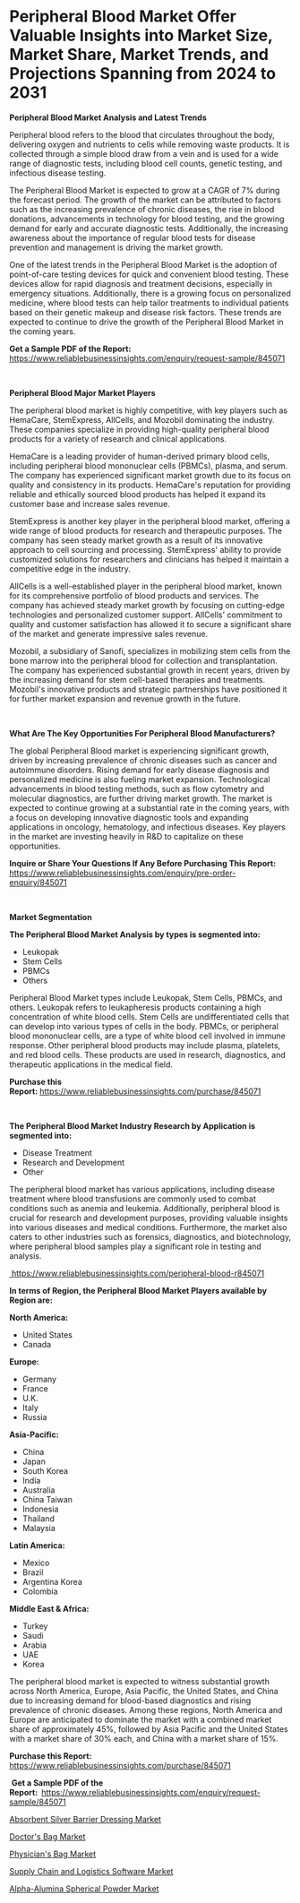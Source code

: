 <p><h1>Peripheral Blood Market Offer Valuable Insights into Market Size, Market Share, Market Trends, and Projections Spanning from 2024 to 2031</h1></p><p><strong>Peripheral Blood Market Analysis and Latest Trends</strong></p>
<p><p>Peripheral blood refers to the blood that circulates throughout the body, delivering oxygen and nutrients to cells while removing waste products. It is collected through a simple blood draw from a vein and is used for a wide range of diagnostic tests, including blood cell counts, genetic testing, and infectious disease testing.</p><p>The Peripheral Blood Market is expected to grow at a CAGR of 7% during the forecast period. The growth of the market can be attributed to factors such as the increasing prevalence of chronic diseases, the rise in blood donations, advancements in technology for blood testing, and the growing demand for early and accurate diagnostic tests. Additionally, the increasing awareness about the importance of regular blood tests for disease prevention and management is driving the market growth.</p><p>One of the latest trends in the Peripheral Blood Market is the adoption of point-of-care testing devices for quick and convenient blood testing. These devices allow for rapid diagnosis and treatment decisions, especially in emergency situations. Additionally, there is a growing focus on personalized medicine, where blood tests can help tailor treatments to individual patients based on their genetic makeup and disease risk factors. These trends are expected to continue to drive the growth of the Peripheral Blood Market in the coming years.</p></p>
<p><strong>Get a Sample PDF of the Report:&nbsp;</strong> <a href="https://www.reliablebusinessinsights.com/enquiry/request-sample/845071">https://www.reliablebusinessinsights.com/enquiry/request-sample/845071</a></p>
<p>&nbsp;</p>
<p><strong>Peripheral Blood Major Market Players</strong></p>
<p><p>The peripheral blood market is highly competitive, with key players such as HemaCare, StemExpress, AllCells, and Mozobil dominating the industry. These companies specialize in providing high-quality peripheral blood products for a variety of research and clinical applications.</p><p>HemaCare is a leading provider of human-derived primary blood cells, including peripheral blood mononuclear cells (PBMCs), plasma, and serum. The company has experienced significant market growth due to its focus on quality and consistency in its products. HemaCare's reputation for providing reliable and ethically sourced blood products has helped it expand its customer base and increase sales revenue.</p><p>StemExpress is another key player in the peripheral blood market, offering a wide range of blood products for research and therapeutic purposes. The company has seen steady market growth as a result of its innovative approach to cell sourcing and processing. StemExpress' ability to provide customized solutions for researchers and clinicians has helped it maintain a competitive edge in the industry.</p><p>AllCells is a well-established player in the peripheral blood market, known for its comprehensive portfolio of blood products and services. The company has achieved steady market growth by focusing on cutting-edge technologies and personalized customer support. AllCells' commitment to quality and customer satisfaction has allowed it to secure a significant share of the market and generate impressive sales revenue.</p><p>Mozobil, a subsidiary of Sanofi, specializes in mobilizing stem cells from the bone marrow into the peripheral blood for collection and transplantation. The company has experienced substantial growth in recent years, driven by the increasing demand for stem cell-based therapies and treatments. Mozobil's innovative products and strategic partnerships have positioned it for further market expansion and revenue growth in the future.</p></p>
<p>&nbsp;</p>
<p><strong>What Are The Key Opportunities For Peripheral Blood Manufacturers?</strong></p>
<p><p>The global Peripheral Blood market is experiencing significant growth, driven by increasing prevalence of chronic diseases such as cancer and autoimmune disorders. Rising demand for early disease diagnosis and personalized medicine is also fueling market expansion. Technological advancements in blood testing methods, such as flow cytometry and molecular diagnostics, are further driving market growth. The market is expected to continue growing at a substantial rate in the coming years, with a focus on developing innovative diagnostic tools and expanding applications in oncology, hematology, and infectious diseases. Key players in the market are investing heavily in R&D to capitalize on these opportunities.</p></p>
<p><strong>Inquire or Share Your Questions If Any Before Purchasing This Report:</strong> <a href="https://www.reliablebusinessinsights.com/enquiry/pre-order-enquiry/845071">https://www.reliablebusinessinsights.com/enquiry/pre-order-enquiry/845071</a></p>
<p>&nbsp;</p>
<p><strong>Market Segmentation</strong></p>
<p><strong>The Peripheral Blood Market Analysis by types is segmented into:</strong></p>
<p><ul><li>Leukopak</li><li>Stem Cells</li><li>PBMCs</li><li>Others</li></ul></p>
<p><p>Peripheral Blood Market types include Leukopak, Stem Cells, PBMCs, and others. Leukopak refers to leukapheresis products containing a high concentration of white blood cells. Stem Cells are undifferentiated cells that can develop into various types of cells in the body. PBMCs, or peripheral blood mononuclear cells, are a type of white blood cell involved in immune response. Other peripheral blood products may include plasma, platelets, and red blood cells. These products are used in research, diagnostics, and therapeutic applications in the medical field.</p></p>
<p><strong>Purchase this Report:&nbsp;</strong><a href="https://www.reliablebusinessinsights.com/purchase/845071">https://www.reliablebusinessinsights.com/purchase/845071</a></p>
<p>&nbsp;</p>
<p><strong>The Peripheral Blood Market Industry Research by Application is segmented into:</strong></p>
<p><ul><li>Disease Treatment</li><li>Research and Development</li><li>Other</li></ul></p>
<p><p>The peripheral blood market has various applications, including disease treatment where blood transfusions are commonly used to combat conditions such as anemia and leukemia. Additionally, peripheral blood is crucial for research and development purposes, providing valuable insights into various diseases and medical conditions. Furthermore, the market also caters to other industries such as forensics, diagnostics, and biotechnology, where peripheral blood samples play a significant role in testing and analysis.</p></p>
<p><a href="https://www.reliablebusinessinsights.com/peripheral-blood-r845071">&nbsp;https://www.reliablebusinessinsights.com/peripheral-blood-r845071</a></p>
<p><strong>In terms of Region, the Peripheral Blood Market Players available by Region are:</strong></p>
<p>
    <p> <strong> North America: </strong>
        <ul>
            <li>United States</li>
            <li>Canada</li>
        </ul>
        </p> 
    <p> <strong> Europe: </strong>
        <ul>
            <li>Germany</li>
            <li>France</li>
            <li>U.K.</li>
            <li>Italy</li>
            <li>Russia</li>
        </ul>
        </p> 
    <p> <strong> Asia-Pacific: </strong>
        <ul>
            <li>China</li>
            <li>Japan</li>
            <li>South Korea</li>
            <li>India</li>
            <li>Australia</li>
            <li>China Taiwan</li>
            <li>Indonesia</li>
            <li>Thailand</li>
            <li>Malaysia</li>
        </ul>
        </p> 
    <p> <strong> Latin America: </strong>
        <ul>
            <li>Mexico</li>
            <li>Brazil</li>
            <li>Argentina Korea</li>
            <li>Colombia</li>
        </ul>
        </p> 
    <p> <strong> Middle East & Africa: </strong>
        <ul>
            <li>Turkey</li>
            <li>Saudi</li>
            <li>Arabia</li>
            <li>UAE</li>
            <li>Korea</li>
        </ul>
    </p>
    </p>
<p><p>The peripheral blood market is expected to witness substantial growth across North America, Europe, Asia Pacific, the United States, and China due to increasing demand for blood-based diagnostics and rising prevalence of chronic diseases. Among these regions, North America and Europe are anticipated to dominate the market with a combined market share of approximately 45%, followed by Asia Pacific and the United States with a market share of 30% each, and China with a market share of 15%.</p></p>
<p><strong>Purchase this Report: </strong><a href="https://www.reliablebusinessinsights.com/purchase/845071">https://www.reliablebusinessinsights.com/purchase/845071</a></p>
<p>&nbsp;<strong>Get a Sample PDF of the Report:&nbsp;&nbsp;</strong><a href="https://www.reliablebusinessinsights.com/enquiry/request-sample/845071">https://www.reliablebusinessinsights.com/enquiry/request-sample/845071</a></p>
<p><strong></strong></p>
<p><p><a href="https://www.linkedin.com/pulse/absorbent-silver-barrier-dressing-market-overview-global-trends-oxovf?trackingId=O4zToIgnTkW60Y1Jtqb8CA%3D%3D">Absorbent Silver Barrier Dressing Market</a></p><p><a href="https://github.com/bmorecock/Market-Research-Report-List-4/blob/main/doctors-bag-market.md">Doctor's Bag Market</a></p><p><a href="https://github.com/drzsklfn31/Market-Research-Report-List-1/blob/main/physicians-bag-market.md">Physician's Bag Market</a></p><p><a href="https://issuu.com/reportprime-2/docs/supply-chain-and-logistics-software-market-size-20">Supply Chain and Logistics Software Market</a></p><p><a href="https://www.linkedin.com/pulse/alpha-alumina-spherical-powder-market-share-analysis-growth-91mcf?trackingId=bU8bA%2FN%2FVK%2Bo0DUNL5rF4g%3D%3D">Alpha-Alumina Spherical Powder Market</a></p></p>